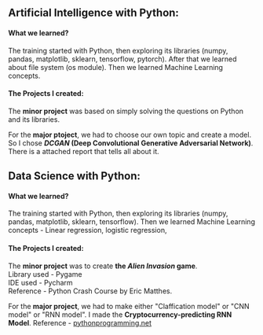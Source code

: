 ## Artificial Intelligence with Python:

#### What we learned?
The training started with Python, then exploring its libraries (numpy, pandas, matplotlib, sklearn, tensorflow, pytorch). 
After that we learned about file system (os module). Then we learned Machine Learning concepts. 

#### The Projects I created:
The **minor project** was based on simply solving the questions on Python and its libraries.

For the **major ptoject**, we had to choose our own topic and create a model. So I chose **_DCGAN_ (Deep Convolutional Generative Adversarial Network)**.
There is a attached report that tells all about it.

## Data Science with Python:

#### What we learned?
The training started with Python, then exploring its libraries (numpy, pandas, matplotlib, sklearn, tensorflow). 
Then we learned Machine Learning concepts - Linear regression, logistic regression,  

#### The Projects I created:
The **minor project** was to create **the _Alien Invasion_ game**. <br>
Library used - Pygame <br>
IDE used - Pycharm <br>
Reference - Python Crash Course by Eric Matthes. <br>

For the **major project**, we had to make either "Claffication model" or "CNN model" or "RNN model".
I made the **Cryptocurrency-predicting RNN Model**.
Reference - <a href="https://pythonprogramming.net">pythonprogramming.net</a>
